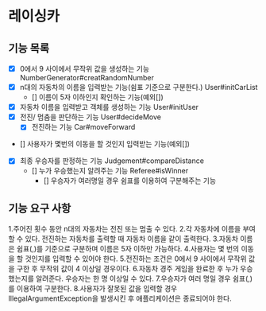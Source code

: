 # 레이싱카

## 기능 목록
- [x] 0에서 9 사이에서 무작위 값을 생성하는 기능 NumberGenerator#creatRandomNumber
- [x] n대의 자동차의 이름을 입력받는 기능(쉼표 기준으로 구분한다.) User#initCarList
  - [] 이름이 5자 이하인지 확인하는 기능(예외[])
- [x] 자동차 이름을 입력받고 객체를 생성하는 기능 User#initUser 
- [x] 전진/ 멈춤을 판단하는 기능 User#decideMove
    - [x] 전진하는 기능 Car#moveForward
- [] 사용자가 몇번의 이동을 할 것인지 입력받는 기능(예외[])
- [x] 최종 우승자를 판정하는 기능 Judgement#compareDistance
    - [] 누가 우승했는지 알려주는 기능 Referee#isWinner
      - [] 우승자가 여러명일 경우 쉼표를 이용하여 구분해주는 기능




## 기능 요구 사항
1.주어진 횟수 동안 n대의 자동차는 전진 또는 멈출 수 있다.
2.각 자동차에 이름을 부여할 수 있다. 전진하는 자동차를 출력할 때 자동차 이름을 같이 출력한다.
3.자동차 이름은 쉼표(,)를 기준으로 구분하며 이름은 5자 이하만 가능하다.
4.사용자는 몇 번의 이동을 할 것인지를 입력할 수 있어야 한다.
5.전진하는 조건은 0에서 9 사이에서 무작위 값을 구한 후 무작위 값이 4 이상일 경우이다.
6.자동차 경주 게임을 완료한 후 누가 우승했는지를 알려준다. 우승자는 한 명 이상일 수 있다.
7.우승자가 여러 명일 경우 쉼표(,)를 이용하여 구분한다.
8.사용자가 잘못된 값을 입력할 경우 IllegalArgumentException을 발생시킨 후 애플리케이션은 종료되어야 한다.